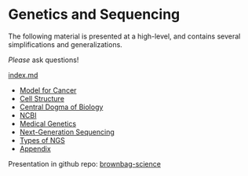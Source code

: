 # Genetics and Sequencing



The following material is presented at a high-level, and contains several simplifications and generalizations. 



*Please* ask questions!



 [index.md](index.md) 

* [Model for Cancer](01-model-for-cancer.md)
* [Cell Structure](02-Cell-Structure.md) 
* [Central Dogma of Biology](03-Central-Dogma.md) 
* [NCBI](04-NCBI.md) 
* [Medical Genetics](05-Medical-Genetics.md) 
* [Next-Generation Sequencing](06-Next-Generation-Sequencing.md) 
* [Types of NGS](07-Types-of-NGS.md)
* [Appendix](08-Appendix.md) 



Presentation in github repo: [brownbag-science](https://github.com/CBIIT/brownbag-science/tree/main/01-genetics-and-sequencing) 

